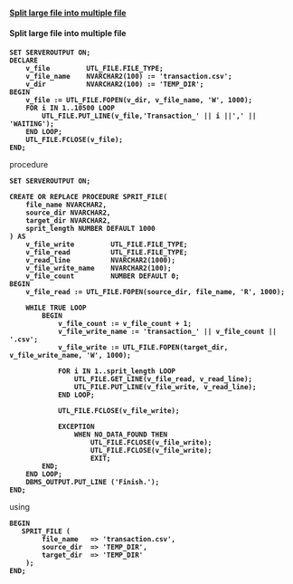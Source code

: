 
#### [Split large file into multiple file](#section-1)

#### <a name="section-1"></a>Split large file into multiple file

<b>
  
    SET SERVEROUTPUT ON;
    DECLARE 
        v_file         UTL_FILE.FILE_TYPE;
        v_file_name    NVARCHAR2(100) := 'transaction.csv';
        v_dir          NVARCHAR2(100) := 'TEMP_DIR';
    BEGIN
        v_file := UTL_FILE.FOPEN(v_dir, v_file_name, 'W', 1000);
        FOR i IN 1..10500 LOOP
            UTL_FILE.PUT_LINE(v_file,'Transaction_' || i ||',' || 'WAITING');
        END LOOP;
        UTL_FILE.FCLOSE(v_file);
    END;

</b>

procedure 

<b>

    SET SERVEROUTPUT ON;

    CREATE OR REPLACE PROCEDURE SPRIT_FILE(
        file_name NVARCHAR2, 
        source_dir NVARCHAR2, 
        target_dir NVARCHAR2, 
        sprit_length NUMBER DEFAULT 1000
    ) AS 
        v_file_write         UTL_FILE.FILE_TYPE;
        v_file_read          UTL_FILE.FILE_TYPE;
        v_read_line          NVARCHAR2(1000);
        v_file_write_name    NVARCHAR2(100);
        v_file_count         NUMBER DEFAULT 0;
    BEGIN
        v_file_read := UTL_FILE.FOPEN(source_dir, file_name, 'R', 1000);

        WHILE TRUE LOOP
            BEGIN
                v_file_count := v_file_count + 1;
                v_file_write_name := 'transaction_' || v_file_count || '.csv';
                v_file_write := UTL_FILE.FOPEN(target_dir, v_file_write_name, 'W', 1000);

                FOR i IN 1..sprit_length LOOP 
                    UTL_FILE.GET_LINE(v_file_read, v_read_line);
                    UTL_FILE.PUT_LINE(v_file_write, v_read_line);
                END LOOP;

                UTL_FILE.FCLOSE(v_file_write);   

                EXCEPTION  
                    WHEN NO_DATA_FOUND THEN
                        UTL_FILE.FCLOSE(v_file_write);  
                        UTL_FILE.FCLOSE(v_file_write);  
                        EXIT;
            END;
        END LOOP;
        DBMS_OUTPUT.PUT_LINE ('Finish.'); 
    END;

</b>

using

<b>

    BEGIN
       SPRIT_FILE (
            file_name   => 'transaction.csv', 
            source_dir  => 'TEMP_DIR', 
            target_dir  => 'TEMP_DIR'
        );
    END;

</b>
